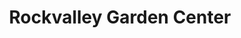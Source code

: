 ---
title: "Rockvalley Garden Center"
url: /rockford/rockvalley-garden-center/
shop: garden centre
---